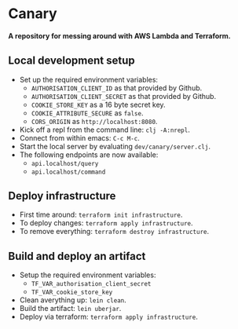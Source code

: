 # Canary

#### A repository for messing around with AWS Lambda and Terraform.

## Local development setup
- Set up the required environment variables:
  - `AUTHORISATION_CLIENT_ID` as that provided by Github.
  - `AUTHORISATION_CLIENT_SECRET` as that provided by Github.
  - `COOKIE_STORE_KEY` as a 16 byte secret key.
  - `COOKIE_ATTRIBUTE_SECURE` as `false`.
  - `CORS_ORIGIN` as `http://localhost:8080`.
- Kick off a repl from the command line: `clj -A:nrepl`.
- Connect from within emacs: `C-c M-c`.
- Start the local server by evaluating `dev/canary/server.clj`.
- The following endpoints are now available:
  - `api.localhost/query`
  - `api.localhost/command`

## Deploy infrastructure
- First time around: `terraform init infrastructure`.
- To deploy changes: `terraform apply infrastructure`.
- To remove everything: `terraform destroy infrastructure`.

## Build and deploy an artifact
- Setup the required environment variables: 
  - `TF_VAR_authorisation_client_secret`
  - `TF_VAR_cookie_store_key`
- Clean averything up: `lein clean`.
- Build the artifact: `lein uberjar`.
- Deploy via terraform: `terraform apply infrastructure`.
